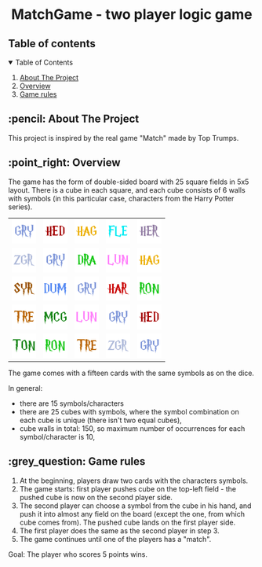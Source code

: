 <h1 align="center">MatchGame - two player logic game</h1>

<!-- TABLE OF CONTENTS -->
<h2 id="about-the-project">Table of contents</h2>
<details open="open">
  <summary>Table of Contents</summary>
  <ol>
    <li><a href="#about-the-project">About The Project</a></li>
    <li><a href="#overview">Overview</a></li>
    <li><a href="#game-rules">Game rules</a></li>
  </ol>
</details>
<!-- ABOUT THE PROJECT -->
<h2 id="about-the-project"> :pencil: About The Project</h2>
This project is inspired by the real game "Match" made by Top Trumps.

<!-- OVERVIEW -->
<h2 id="overview"> :point_right: Overview</h2>

The game has the form of double-sided board with 25 square fields in 5x5 layout. There is a cube in each square, and each cube consists of 6 walls with symbols (in this particular case, characters from the Harry Potter series).

<table>
  <tr>
    <td><img src="/src/main/resources/images/gry.png"></td>
    <td><img src="/src/main/resources/images/hed.png"></td>
    <td><img src="/src/main/resources/images/hag.png"></td>
    <td><img src="/src/main/resources/images/fle.png"></td>
    <td><img src="/src/main/resources/images/her.png"></td>
  </tr>
  <tr>
    <td><img src="/src/main/resources/images/zgr.png"></td>
    <td><img src="/src/main/resources/images/gry.png"></td>
    <td><img src="/src/main/resources/images/dra.png"></td>
    <td><img src="/src/main/resources/images/lun.png"></td>
    <td><img src="/src/main/resources/images/hag.png"></td>
  </tr>
  <tr>
    <td><img src="/src/main/resources/images/syr.png"></td>
    <td><img src="/src/main/resources/images/dum.png"></td>
    <td><img src="/src/main/resources/images/gry.png"></td>
    <td><img src="/src/main/resources/images/har.png"></td>
    <td><img src="/src/main/resources/images/ron.png"></td>
  </tr>
    <tr>
    <td><img src="/src/main/resources/images/tre.png"></td>
    <td><img src="/src/main/resources/images/mcg.png"></td>
    <td><img src="/src/main/resources/images/lun.png"></td>
    <td><img src="/src/main/resources/images/gry.png"></td>
    <td><img src="/src/main/resources/images/hed.png"></td>
  </tr>
      <tr>
    <td><img src="/src/main/resources/images/ton.png"></td>
    <td><img src="/src/main/resources/images/ron.png"></td>
    <td><img src="/src/main/resources/images/tre.png"></td>
    <td><img src="/src/main/resources/images/zgr.png"></td>
    <td><img src="/src/main/resources/images/gry.png"></td>
  </tr>
</table>

The game comes with a fifteen cards with the same symbols as on the dice.

In general:
- there are 15 symbols/characters
- there are 25 cubes with symbols, where the symbol combination on each cube is unique (there isn't two equal cubes),
- cube walls in total: 150, so maximum number of occurrences for each symbol/character is 10,

<!-- GAME RULES -->
<h2 id="game-rules"> :grey_question: Game rules</h2>

1. At the beginning, players draw two cards with the characters symbols.
2. The game starts: first player pushes cube on the top-left field - the pushed cube is now on the second player side.
3. The second player can choose a symbol from the cube in his hand, and push it into almost any field on the board (except the one, from which cube comes from). The pushed cube lands on the first player side.
4. The first player does the same as the second player in step 3.
5. The game continues until one of the players has a "match".

Goal:
The player who scores 5 points wins.
